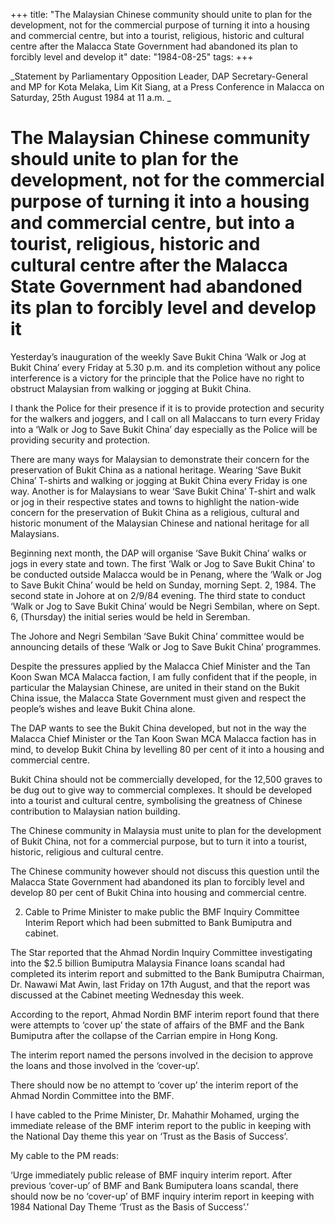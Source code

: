 +++ 
title: "The Malaysian Chinese community should unite to plan for the development, not for the commercial purpose of turning it into a housing and commercial centre, but into a tourist, religious, historic and cultural centre after the Malacca State Government had abandoned its plan to forcibly level and develop it"
date: "1984-08-25"
tags:
+++

_Statement by Parliamentary Opposition Leader, DAP Secretary-General and MP for Kota Melaka, Lim Kit Siang, at a Press Conference in Malacca on Saturday, 25th August 1984 at 11 a.m. _

# The Malaysian Chinese community should unite to plan for the development, not for the commercial purpose of turning it into a housing and commercial centre, but into a tourist, religious, historic and cultural centre after the Malacca State Government had abandoned its plan to forcibly level and develop it

Yesterday’s inauguration of the weekly Save Bukit China ‘Walk or Jog at Bukit China’ every Friday at 5.30 p.m. and its completion without any police interference is a victory for the principle that the Police have no right to obstruct Malaysian from walking or jogging at Bukit China.</u>

I thank the Police for their presence if it is to provide protection and security for the walkers and joggers, and I call on all Malaccans to turn every Friday into a ‘Walk or Jog to Save Bukit China’ day especially as the Police will be providing security and protection.

There are many ways for Malaysian to demonstrate their concern for the preservation of Bukit China as a national heritage. Wearing ‘Save Bukit China’ T-shirts and walking or jogging at Bukit China every Friday is one way. Another is for Malaysians to wear ‘Save Bukit China’ T-shirt and walk or jog in their respective states and towns to highlight the nation-wide concern for the preservation of Bukit China as a religious, cultural and historic monument of the Malaysian Chinese and national heritage for all Malaysians.

Beginning next month, the DAP will organise ‘Save Bukit China’ walks or jogs in every state and town. The first ‘Walk or Jog to Save Bukit China’ to be conducted outside Malacca would be in Penang, where the ‘Walk or Jog to Save Bukit China’ would be held on Sunday, morning Sept. 2, 1984. The second state in Johore at on 2/9/84 evening. The third state to conduct ‘Walk or Jog to Save Bukit China’ would be Negri Sembilan, where on Sept. 6, (Thursday) the initial series would be held in Seremban.

The Johore and Negri Sembilan ‘Save Bukit China’ committee would be announcing details of these ‘Walk or Jog to Save Bukit China’ programmes.

Despite the pressures applied by the Malacca Chief Minister and the Tan Koon Swan MCA Malacca faction, I am fully confident that if the people, in particular the Malaysian Chinese, are united in their stand on the Bukit China issue, the Malacca State Government must given and respect the people’s wishes and leave Bukit China alone.

The DAP wants to see the Bukit China developed, but not in the way the Malacca Chief Minister or the Tan Koon Swan MCA Malacca faction has in mind, to develop Bukit China by levelling 80 per cent of it into a housing and commercial centre.

Bukit China should not be commercially developed, for the 12,500 graves to be dug out to give way to commercial complexes. It should be developed into a tourist and cultural centre, symbolising the greatness of Chinese contribution to Malaysian nation building.

The Chinese community in Malaysia must unite to plan for the development of Bukit China, not for a commercial purpose, but to turn it into a tourist, historic, religious and cultural centre.

The Chinese community however should not discuss this question until the Malacca State Government had abandoned its plan to forcibly level and develop 80 per cent of Bukit China into housing and commercial centre.

2. Cable to Prime Minister to make public the BMF Inquiry Committee Interim Report which had been submitted to Bank Bumiputra and cabinet.

The Star reported that the Ahmad Nordin Inquiry Committee investigating into the $2.5 billion Bumiputra Malaysia Finance loans scandal had completed its interim report and submitted to the Bank Bumiputra Chairman, Dr. Nawawi Mat Awin, last Friday on 17th August, and that the report was discussed at the Cabinet meeting Wednesday this week.

According to the report, Ahmad Nordin BMF interim report found that there were attempts to ‘cover up’ the state of affairs of the BMF and the Bank Bumiputra after the collapse of the Carrian empire in Hong Kong.

The interim report named the persons involved in the decision to approve the loans and those involved in the ‘cover-up’.

There should now be no attempt to ‘cover up’ the interim report of the Ahmad Nordin Committee into the BMF.

I have cabled to the Prime Minister, Dr. Mahathir Mohamed, urging the immediate release of the BMF interim report to the public in keeping with the National Day theme this year on ‘Trust as the Basis of Success’.

My cable to the PM reads:

‘Urge immediately public release of BMF inquiry interim report. After previous ‘cover-up’ of BMF and Bank Bumiputera loans scandal, there should now be no ‘cover-up’ of BMF inquiry interim report in keeping with 1984 National Day Theme ‘Trust as the Basis of Success’.’
 
